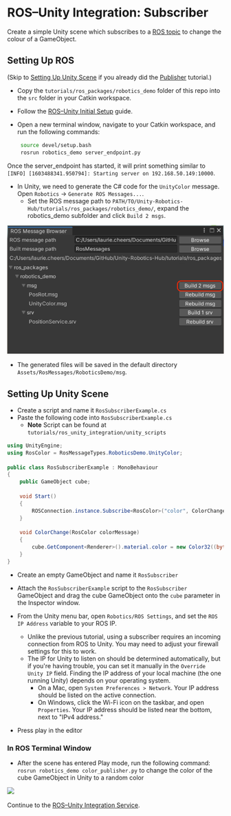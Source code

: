 # ROS–Unity Integration: Subscriber

Create a simple Unity scene which subscribes to a [ROS topic](http://wiki.ros.org/ROS/Tutorials/UnderstandingTopics#ROS_Topics) to change the colour of a GameObject.

## Setting Up ROS

(Skip to [Setting Up Unity Scene](subscriber.md#setting-up-unity-scene) if you already did the [Publisher](publisher.md) tutorial.)

- Copy the `tutorials/ros_packages/robotics_demo` folder of this repo into the `src` folder in your Catkin workspace.

- Follow the [ROS–Unity Initial Setup](setup.md) guide.

- Open a new terminal window, navigate to your Catkin workspace, and run the following commands:
  
   ```bash
    source devel/setup.bash
    rosrun robotics_demo server_endpoint.py
   ```

Once the server_endpoint has started, it will print something similar to `[INFO] [1603488341.950794]: Starting server on 192.168.50.149:10000`.

- In Unity, we need to generate the C# code for the `UnityColor` message. Open `Robotics` -> `Generate ROS Messages...`.
    - Set the ROS message path to `PATH/TO/Unity-Robotics-Hub/tutorials/ros_packages/robotics_demo/`, expand the robotics_demo subfolder and click `Build 2 msgs`.
    
![](images/generate_messages_1.png)

   - The generated files will be saved in the default directory `Assets/RosMessages/RoboticsDemo/msg`.

## Setting Up Unity Scene
- Create a script and name it `RosSubscriberExample.cs`
- Paste the following code into `RosSubscriberExample.cs`
    - **Note** Script can be found at `tutorials/ros_unity_integration/unity_scripts`

```csharp
using UnityEngine;
using RosColor = RosMessageTypes.RoboticsDemo.UnityColor;

public class RosSubscriberExample : MonoBehaviour
{
    public GameObject cube;

    void Start()
    {
        ROSConnection.instance.Subscribe<RosColor>("color", ColorChange);
    }

    void ColorChange(RosColor colorMessage)
    {
        cube.GetComponent<Renderer>().material.color = new Color32((byte)colorMessage.r, (byte)colorMessage.g, (byte)colorMessage.b, (byte)colorMessage.a);
    }
}
```

- Create an empty GameObject and name it `RosSubscriber`
- Attach the `RosSubscriberExample` script to the `RosSubscriber` GameObject and drag the cube GameObject onto the `cube` parameter in the Inspector window.

- From the Unity menu bar, open `Robotics/ROS Settings`, and set the `ROS IP Address` variable to your ROS IP.
    - Unlike the previous tutorial, using a subscriber requires an incoming connection from ROS to Unity. You may need to adjust your firewall settings for this to work.
    - The IP for Unity to listen on should be determined automatically, but if you're having trouble, you can set it manually in the `Override Unity IP` field. Finding the IP address of your local machine (the one running Unity) depends on your operating system.
        - On a Mac, open `System Preferences > Network`. Your IP address should be listed on the active connection.
        - On Windows, click the Wi-Fi icon on the taskbar, and open `Properties`. Your IP address should be listed near the bottom, next to "IPv4 address."

- Press play in the editor

### In ROS Terminal Window
- After the scene has entered Play mode, run the following command: `rosrun robotics_demo color_publisher.py` to change the color of the cube GameObject in Unity to a random color

![](images/tcp_2.gif)

Continue to the [ROS–Unity Integration Service](service.md).